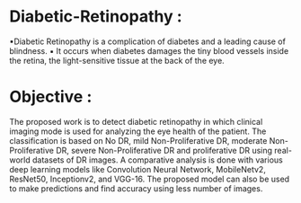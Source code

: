# Diabetic-Retinopathy :
▪Diabetic Retinopathy is a complication of diabetes and a leading cause of blindness.
▪ It occurs when diabetes damages the tiny blood vessels inside the retina, the light-sensitive tissue at 
the back of the eye.

# Objective :
The proposed work is to detect diabetic retinopathy in which clinical imaging mode 
is used for analyzing the eye health of the patient. The classification is based on No 
DR, mild Non-Proliferative DR, moderate Non-Proliferative DR, severe Non-Proliferative DR and proliferative DR using real-world datasets of DR images. A 
comparative analysis is done with various deep learning models like Convolution 
Neural Network, MobileNetv2, ResNet50, Inceptionv2, and VGG-16. The 
proposed model can also be used to make predictions and find accuracy using less 
number of images. 
